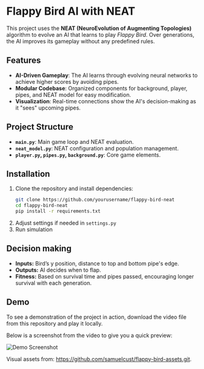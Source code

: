 # Flappy Bird AI with NEAT

This project uses the **NEAT (NeuroEvolution of Augmenting Topologies)** algorithm to evolve an AI that learns to play *Flappy Bird*. Over generations, the AI improves its gameplay without any predefined rules.

## Features

- **AI-Driven Gameplay**: The AI learns through evolving neural networks to achieve higher scores by avoiding pipes.
- **Modular Codebase**: Organized components for background, player, pipes, and NEAT model for easy modification.
- **Visualization**: Real-time connections show the AI's decision-making as it "sees" upcoming pipes.

## Project Structure

- **`main.py`**: Main game loop and NEAT evaluation.
- **`neat_model.py`**: NEAT configuration and population management.
- **`player.py`, `pipes.py`, `background.py`**: Core game elements.

## Installation

1. Clone the repository and install dependencies:
   ```bash
   git clone https://github.com/yourusername/flappy-bird-neat
   cd flappy-bird-neat
   pip install -r requirements.txt
2. Adjust settings if needed in `settings.py`
3. Run simulation

## Decision making

- **Inputs:** Bird’s y position, distance to top and bottom pipe's edge.
- **Outputs:** AI decides when to flap.
- **Fitness:** Based on survival time and pipes passed, encouraging longer survival with each generation.

## Demo

To see a demonstration of the project in action, download the video file from this repository and play it locally.

Below is a screenshot from the video to give you a quick preview:

![Demo Screenshot]([path/to/screenshot.png](https://github.com/lukakrsul/flappy-bird-NEAT/blob/b56697fd4246cf74f07f4d88de82ae550615b32a/demo-img.png))

  


Visual assets from: https://github.com/samuelcust/flappy-bird-assets.git.

